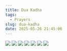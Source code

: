 ```yaml
---
title: Dua Kadha
tags:
  - Prayers
slug: dua-kadha
date: 2025-05-26 21:45:00
---
```

![](Dua's/Dua_kadha/IMG_20250124_131409.jpg)
![](Dua's/Dua_kadha/IMG_20250124_131412.jpg)
![](Dua's/Dua_kadha/IMG_20250124_131417.jpg)
![](Dua's/Dua_kadha/IMG_20250124_131421.jpg)
![](Dua's/Dua_kadha/IMG_20250124_131425.jpg)
![](Dua's/Dua_kadha/IMG_20250124_131427.jpg)
![](Dua's/Dua_kadha/IMG_20250124_131432.jpg)
